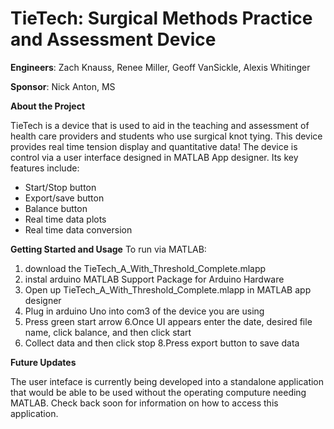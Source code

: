 # TieTech: Surgical Methods Practice and Assessment Device
**Engineers**: Zach Knauss, Renee Miller, Geoff VanSickle, Alexis Whitinger 

**Sponsor**: Nick Anton, MS

**About the Project**

TieTech is a device that is used to aid in the teaching and assessment of health care providers and students who use surgical knot tying. This device provides real time tension display and quantitative data! The device is control via a user interface designed in MATLAB App designer. Its key features include: 
- Start/Stop button
- Export/save button
- Balance button
- Real time data plots
- Real time data conversion

**Getting Started and Usage**
To run via MATLAB:
1. download the TieTech_A_With_Threshold_Complete.mlapp
2. instal arduino MATLAB Support Package for Arduino Hardware
3. Open up TieTech_A_With_Threshold_Complete.mlapp in MATLAB app designer
4. Plug in arduino Uno into com3 of the device you are using
5. Press green start arrow
6.Once UI appears enter the date, desired file name, click balance, and then click start
7. Collect data and then click stop
8.Press export button to save data

**Future Updates**

The user inteface is currently being developed into a standalone application that would be able to be used without the operating computure needing MATLAB. Check back soon for information on how to access this application.






  
  

